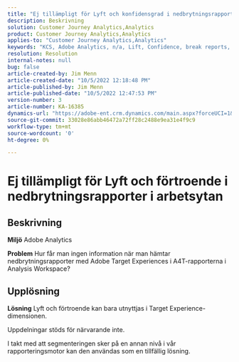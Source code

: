 ```yaml
---
title: "Ej tillämpligt för Lyft och konfidensgrad i nedbrytningsrapporter i Workspace"
description: Beskrivning
solution: Customer Journey Analytics,Analytics
product: Customer Journey Analytics,Analytics
applies-to: "Customer Journey Analytics,Analytics"
keywords: "KCS, Adobe Analytics, n/a, Lift, Confidence, break reports, Workspace, FAQ"
resolution: Resolution
internal-notes: null
bug: false
article-created-by: Jim Menn
article-created-date: "10/5/2022 12:18:48 PM"
article-published-by: Jim Menn
article-published-date: "10/5/2022 12:47:53 PM"
version-number: 3
article-number: KA-16385
dynamics-url: "https://adobe-ent.crm.dynamics.com/main.aspx?forceUCI=1&pagetype=entityrecord&etn=knowledgearticle&id=49ac8ed8-a744-ed11-bba1-000d3a3064b8"
source-git-commit: 33028e86abb46472a72ff28c2488e9ea31e4f9c9
workflow-type: tm+mt
source-wordcount: '0'
ht-degree: 0%

---
```


# Ej tillämpligt för Lyft och förtroende i nedbrytningsrapporter i arbetsytan

## Beskrivning


<b>Miljö</b>
Adobe Analytics

<b>Problem</b>
Hur får man ingen information när man hämtar nedbrytningsrapporter med Adobe Target Experiences i A4T-rapporterna i Analysis Workspace?


## Upplösning


<b>Lösning</b>
Lyft och förtroende kan bara utnyttjas i Target Experience-dimensionen.

Uppdelningar stöds för närvarande inte.

I takt med att segmenteringen sker på en annan nivå i vår rapporteringsmotor kan den användas som en tillfällig lösning.



